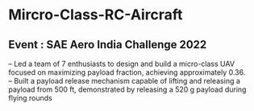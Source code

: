 # Mircro-Class-RC-Aircraft
## Event : SAE Aero India Challenge 2022
– Led a team of 7 enthusiasts to design and build a micro-class UAV focused on maximizing payload fraction, achieving approximately 0.36.  
– Built a payload release mechanism capable of lifting and releasing a payload from 500 ft, demonstrated by releasing a 520 g payload during flying rounds
